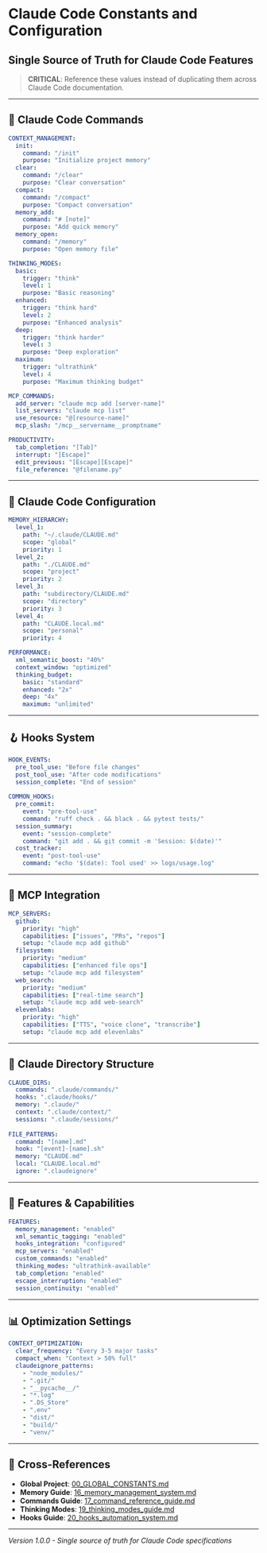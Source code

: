 # Claude Code Constants and Configuration
## Single Source of Truth for Claude Code Features

> **CRITICAL**: Reference these values instead of duplicating them across Claude Code documentation.

---

## 🎯 Claude Code Commands

```yaml
CONTEXT_MANAGEMENT:
  init: 
    command: "/init"
    purpose: "Initialize project memory"
  clear:
    command: "/clear"
    purpose: "Clear conversation"
  compact:
    command: "/compact"
    purpose: "Compact conversation"
  memory_add:
    command: "# [note]"
    purpose: "Add quick memory"
  memory_open:
    command: "/memory"
    purpose: "Open memory file"

THINKING_MODES:
  basic:
    trigger: "think"
    level: 1
    purpose: "Basic reasoning"
  enhanced:
    trigger: "think hard"
    level: 2
    purpose: "Enhanced analysis"
  deep:
    trigger: "think harder"
    level: 3
    purpose: "Deep exploration"
  maximum:
    trigger: "ultrathink"
    level: 4
    purpose: "Maximum thinking budget"

MCP_COMMANDS:
  add_server: "claude mcp add [server-name]"
  list_servers: "claude mcp list"
  use_resource: "@[resource-name]"
  mcp_slash: "/mcp__servername__promptname"

PRODUCTIVITY:
  tab_completion: "[Tab]"
  interrupt: "[Escape]"
  edit_previous: "[Escape][Escape]"
  file_reference: "@filename.py"
```

---

## 🔧 Claude Code Configuration

```yaml
MEMORY_HIERARCHY:
  level_1:
    path: "~/.claude/CLAUDE.md"
    scope: "global"
    priority: 1
  level_2:
    path: "./CLAUDE.md"
    scope: "project"
    priority: 2
  level_3:
    path: "subdirectory/CLAUDE.md"
    scope: "directory"
    priority: 3
  level_4:
    path: "CLAUDE.local.md"
    scope: "personal"
    priority: 4

PERFORMANCE:
  xml_semantic_boost: "40%"
  context_window: "optimized"
  thinking_budget:
    basic: "standard"
    enhanced: "2x"
    deep: "4x"
    maximum: "unlimited"
```

---

## 🪝 Hooks System

```yaml
HOOK_EVENTS:
  pre_tool_use: "Before file changes"
  post_tool_use: "After code modifications"
  session_complete: "End of session"
  
COMMON_HOOKS:
  pre_commit:
    event: "pre-tool-use"
    command: "ruff check . && black . && pytest tests/"
  session_summary:
    event: "session-complete"
    command: "git add . && git commit -m 'Session: $(date)'"
  cost_tracker:
    event: "post-tool-use"
    command: "echo '$(date): Tool used' >> logs/usage.log"
```

---

## 🔌 MCP Integration

```yaml
MCP_SERVERS:
  github:
    priority: "high"
    capabilities: ["issues", "PRs", "repos"]
    setup: "claude mcp add github"
  filesystem:
    priority: "medium"
    capabilities: ["enhanced file ops"]
    setup: "claude mcp add filesystem"
  web_search:
    priority: "medium"
    capabilities: ["real-time search"]
    setup: "claude mcp add web-search"
  elevenlabs:
    priority: "high"
    capabilities: ["TTS", "voice clone", "transcribe"]
    setup: "claude mcp add elevenlabs"
```

---

## 📁 Claude Directory Structure

```yaml
CLAUDE_DIRS:
  commands: ".claude/commands/"
  hooks: ".claude/hooks/"
  memory: ".claude/"
  context: ".claude/context/"
  sessions: ".claude/sessions/"
  
FILE_PATTERNS:
  command: "[name].md"
  hook: "[event]-[name].sh"
  memory: "CLAUDE.md"
  local: "CLAUDE.local.md"
  ignore: ".claudeignore"
```

---

## 🚀 Features & Capabilities

```yaml
FEATURES:
  memory_management: "enabled"
  xml_semantic_tagging: "enabled"
  hooks_integration: "configured"
  mcp_servers: "enabled"
  custom_commands: "enabled"
  thinking_modes: "ultrathink-available"
  tab_completion: "enabled"
  escape_interruption: "enabled"
  session_continuity: "enabled"
```

---

## 📊 Optimization Settings

```yaml
CONTEXT_OPTIMIZATION:
  clear_frequency: "Every 3-5 major tasks"
  compact_when: "Context > 50% full"
  claudeignore_patterns:
    - "node_modules/"
    - ".git/"
    - "__pycache__/"
    - "*.log"
    - ".DS_Store"
    - ".env"
    - "dist/"
    - "build/"
    - "venv/"
```

---

## 🔗 Cross-References

- **Global Project**: [00_GLOBAL_CONSTANTS.md](../../00_GLOBAL_CONSTANTS.md)
- **Memory Guide**: [16_memory_management_system.md](./16_memory_management_system.md)
- **Commands Guide**: [17_command_reference_guide.md](./17_command_reference_guide.md)
- **Thinking Modes**: [19_thinking_modes_guide.md](./19_thinking_modes_guide.md)
- **Hooks Guide**: [20_hooks_automation_system.md](./20_hooks_automation_system.md)

---

*Version 1.0.0 - Single source of truth for Claude Code specifications*